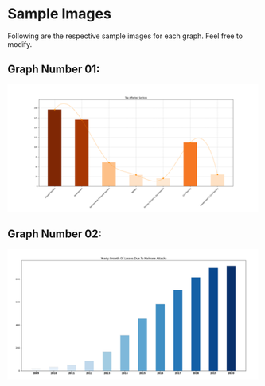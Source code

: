 # Sample Images

Following are the respective sample images for each graph. Feel free to modify.

## Graph Number 01:

![Graph01](images/Graph01.png)

## Graph Number 02:

![Graph01](images/Graph02.png)
